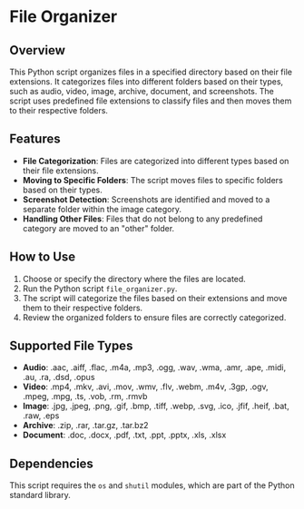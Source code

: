 # File Organizer

## Overview
This Python script organizes files in a specified directory based on their file extensions. It categorizes files into different folders based on their types, such as audio, video, image, archive, document, and screenshots. The script uses predefined file extensions to classify files and then moves them to their respective folders.

## Features
- **File Categorization**: Files are categorized into different types based on their file extensions.
- **Moving to Specific Folders**: The script moves files to specific folders based on their types.
- **Screenshot Detection**: Screenshots are identified and moved to a separate folder within the image category.
- **Handling Other Files**: Files that do not belong to any predefined category are moved to an "other" folder.

## How to Use
1. Choose or specify the directory where the files are located.
2. Run the Python script `file_organizer.py`.
3. The script will categorize the files based on their extensions and move them to their respective folders.
4. Review the organized folders to ensure files are correctly categorized.

## Supported File Types
- **Audio**: .aac, .aiff, .flac, .m4a, .mp3, .ogg, .wav, .wma, .amr, .ape, .midi, .au, .ra, .dsd, .opus
- **Video**: .mp4, .mkv, .avi, .mov, .wmv, .flv, .webm, .m4v, .3gp, .ogv, .mpeg, .mpg, .ts, .vob, .rm, .rmvb
- **Image**: .jpg, .jpeg, .png, .gif, .bmp, .tiff, .webp, .svg, .ico, .jfif, .heif, .bat, .raw, .eps
- **Archive**: .zip, .rar, .tar.gz, .tar.bz2
- **Document**: .doc, .docx, .pdf, .txt, .ppt, .pptx, .xls, .xlsx

## Dependencies
This script requires the `os` and `shutil` modules, which are part of the Python standard library.
